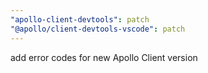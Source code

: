 ```yaml
---
"apollo-client-devtools": patch
"@apollo/client-devtools-vscode": patch
---
```


add error codes for new Apollo Client version
